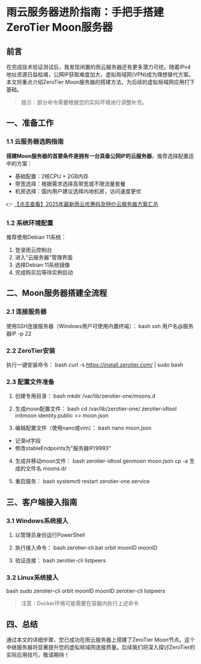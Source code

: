 # 雨云服务器进阶指南：手把手搭建ZeroTier Moon服务器

## 前言

在完成技术验证测试后，我发现闲置的雨云服务器还有更多潜力可挖。随着IPv4地址资源日益枯竭，公网IP获取难度加大，虚拟局域网(VPN)成为理想替代方案。本文将重点介绍ZeroTier Moon服务器的搭建方法，为后续的虚拟局域网应用打下基础。

> 提示：部分命令需要根据您的实际环境进行调整补充。

## 一、准备工作

### 1.1 云服务器选购指南

**搭建Moon服务器的首要条件是拥有一台具备公网IP的云服务器**，推荐选择配置适中的方案：

- 基础配置：2核CPU + 2GB内存
- 带宽选择：根据需求选择高带宽或不限流量套餐
- 机房选择：国内用户建议选择内地机房，访问速度更优

👉 [【点击查看】2025年最新雨云优惠码及特价云服务器方案汇总](https://bit.ly/RainYun)

### 1.2 系统环境配置

推荐使用Debian 11系统：
1. 登录雨云控制台
2. 进入"云服务器"管理界面
3. 选择Debian 11系统镜像
4. 完成购买后等待实例启动

## 二、Moon服务器搭建全流程

### 2.1 连接服务器

使用SSH连接服务器（Windows用户可使用内置终端）：
bash
ssh 用户名@服务器IP -p 22

### 2.2 ZeroTier安装

执行一键安装命令：
bash
curl -s https://install.zerotier.com/ | sudo bash

### 2.3 配置文件准备

1. 创建专用目录：
bash
mkdir /var/lib/zerotier-one/moons.d

2. 生成moon配置文件：
bash
cd /var/lib/zerotier-one/
zerotier-idtool initmoon identity.public >> moon.json

3. 编辑配置文件（使用nano或vim）：
bash
nano moon.json

- 记录id字段
- 修改stableEndpoints为"服务器IP/9993"

4. 生成并移动moon文件：
bash
zerotier-idtool genmoon moon.json
cp -a 生成的文件名 moons.d/

5. 重启服务：
bash
systemctl restart zerotier-one.service

## 三、客户端接入指南

### 3.1 Windows系统接入

1. 以管理员身份运行PowerShell
2. 执行接入命令：
bash
zerotier-cli.bat orbit moonID moonID

3. 验证连接：
bash
zerotier-cli listpeers

### 3.2 Linux系统接入

bash
sudo zerotier-cli orbit moonID moonID
zerotier-cli listpeers

> 注意：Docker环境可能需要在容器内执行上述命令

## 四、总结

通过本文的详细步骤，您已成功在雨云服务器上搭建了ZeroTier Moon节点。这个中继服务器将显著提升您的虚拟局域网连接质量。后续我们将深入探讨ZeroTier的实际应用技巧，敬请期待！